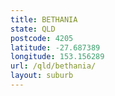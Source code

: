 ```yaml
---
title: BETHANIA
state: QLD
postcode: 4205
latitude: -27.687389
longitude: 153.156289
url: /qld/bethania/
layout: suburb
---
```

